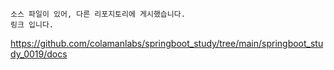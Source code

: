 

```
소스 파일이 있어, 다른 리포지토리에 게시했습니다.
링크 입니다.
```

https://github.com/colamanlabs/springboot_study/tree/main/springboot_study_0019/docs



